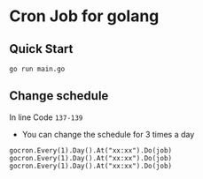# Cron Job for golang


## Quick Start

```shell
go run main.go
```

## Change schedule 

In line Code `137-139` 
- You can change the schedule for 3 times a day

```
gocron.Every(1).Day().At("xx:xx").Do(job)
gocron.Every(1).Day().At("xx:xx").Do(job)
gocron.Every(1).Day().At("xx:xx").Do(job)
```
